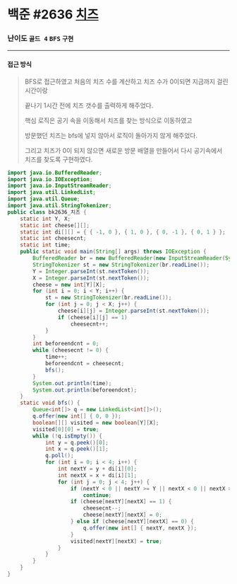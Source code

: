 # 백준 #2636 [치즈](https://www.acmicpc.net/problem/2636)

### 난이도 `골드 4`  `BFS` `구현`

---

#### 접근 방식

> BFS로 접근하였고 처음의 치즈 수를 계산하고 치즈 수가 0이되면 지금까지 걸린 시간이랑 
>
> 끝나기 1시간 전에 치즈 갯수를 출력하게 해주었다.
>
> 핵심 로직은 공기 속을 이동해서 치즈를 찾는 방식으로 이동하였고
>
> 방문했던 치즈는 bfs에 넣지 않아서 로직이 돌아가지 않게 해주었다.
>
> 그리고 치즈가 0이 되지 않으면 새로운 방문 배열을 만들어서 다시 공기속에서 치즈를 찾도록 구현하였다.

```java
import java.io.BufferedReader;
import java.io.IOException;
import java.io.InputStreamReader;
import java.util.LinkedList;
import java.util.Queue;
import java.util.StringTokenizer;
public class bk2636_치즈 {
	static int Y, X;
	static int cheese[][];
	static int di[][] = { { -1, 0 }, { 1, 0 }, { 0, -1 }, { 0, 1 } };
	static int cheesecnt;
	static int time;
	public static void main(String[] args) throws IOException {
		BufferedReader br = new BufferedReader(new InputStreamReader(System.in));
		StringTokenizer st = new StringTokenizer(br.readLine());
		Y = Integer.parseInt(st.nextToken());
		X = Integer.parseInt(st.nextToken());
		cheese = new int[Y][X];
		for (int i = 0; i < Y; i++) {
			st = new StringTokenizer(br.readLine());
			for (int j = 0; j < X; j++) {
				cheese[i][j] = Integer.parseInt(st.nextToken());
				if (cheese[i][j] == 1)
					cheesecnt++;
			}
		}
		int beforeendcnt = 0;
		while (cheesecnt != 0) {
			time++;
			beforeendcnt = cheesecnt;
			bfs();
		}
		System.out.println(time);
		System.out.println(beforeendcnt);
	}
	static void bfs() {
		Queue<int[]> q = new LinkedList<int[]>();
		q.offer(new int[] { 0, 0 });
		boolean[][] visited = new boolean[Y][X];
		visited[0][0] = true;
		while (!q.isEmpty()) {
			int y = q.peek()[0];
			int x = q.peek()[1];
			q.poll();
			for (int i = 0; i < 4; i++) {
				int nextY = y + di[i][0];
				int nextX = x + di[i][1];
				for (int j = 0; j < 4; j++) {
					if (nextY < 0 || nextY >= Y || nextX < 0 || nextX >= X || visited[nextY][nextX])
						continue;
					if (cheese[nextY][nextX] == 1) {
						cheesecnt--;
						cheese[nextY][nextX] = 0;
					} else if (cheese[nextY][nextX] == 0) {
						q.offer(new int[] { nextY, nextX });
					}
					visited[nextY][nextX] = true;
				}
			}
		}
	}
}
```



